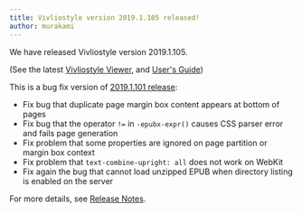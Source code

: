```yaml
---
title: Vivliostyle version 2019.1.105 released!
author: murakami
---
```


We have released Vivliostyle version 2019.1.105.

(See the latest [Vivliostyle Viewer](https://vivliostyle.github.io/vivliostyle.js/viewer/vivliostyle-viewer.html), and [User's Guide](https://vivliostyle.github.io/vivliostyle.js/docs/en/))

This is a bug fix version of [2019.1.101 release](https://vivliostyle.org/blog/2019/02/27/vivliostyle-2019.1.101-released/):

- Fix bug that duplicate page margin box content appears at bottom of pages
- Fix bug that the operator `!=` in `-epubx-expr()` causes CSS parser error and fails page generation
- Fix problem that some properties are ignored on page partition or margin box context
- Fix problem that `text-combine-upright: all` does not work on WebKit
- Fix again the bug that cannot load unzipped EPUB when directory listing is enabled on the server

For more details, see [Release Notes](https://github.com/vivliostyle/vivliostyle.js/releases).
